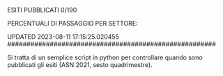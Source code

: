 ESITI PUBBLICATI 0/190 

PERCENTUALI DI PASSAGGIO PER SETTORE:

UPDATED 2023-08-11 17:15:25.020455
###################################################### 

Si tratta di un semplice script in python per controllare quando sono pubblicati gli esiti (ASN 2021, sesto quadrimestre).

